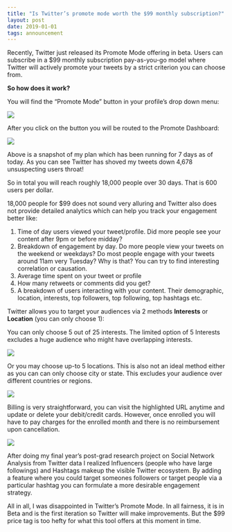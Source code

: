 ```yaml
---
title: "Is Twitter’s promote mode worth the $99 monthly subscription?"
layout: post
date: 2019-01-01
tags: announcement
---
```




Recently, Twitter just released its Promote Mode offering in beta. Users can
subscribe in a $99 monthly subscription pay-as-you-go model where Twitter will
actively promote your tweets by a strict criterion you can choose from.

**So how does it work?**

You will find the “Promote Mode” button in your profile’s drop down menu:

![](https://cdn-images-1.medium.com/max/800/1*hLknFTjCfHy1OgODz33BEw.png)

After you click on the button you will be routed to the Promote Dashboard:

![](https://cdn-images-1.medium.com/max/800/1*B_YTLElMbtJERBgHMJhbqQ.png)

Above is a snapshot of my plan which has been running for 7 days as of today. As
you can see Twitter has shoved my tweets down 4,678 unsuspecting users throat!

So in total you will reach roughly 18,000 people over 30 days. That is 600 users
per dollar.

18,000 people for $99 does not sound very alluring and Twitter also does not
provide detailed analytics which can help you track your engagement better like:

1.  Time of day users viewed your tweet/profile. Did more people see your content
after 9pm or before midday?
1.  Breakdown of engagement by day. Do more people view your tweets on the weekend
or weekdays? Do most people engage with your tweets around 11am very Tuesday?
Why is that? You can try to find interesting correlation or causation.
1.  Average time spent on your tweet or profile
1.  How many retweets or comments did you get?
1.  A breakdown of users interacting with your content. Their demographic, location,
interests, top followers, top following, top hashtags etc.

Twitter allows you to target your audiences via 2 methods **Interests** or
**Location** (you can only choose 1):

You can only choose 5 out of 25 interests. The limited option of 5 Interests
excludes a huge audience who might have overlapping interests.

![](https://cdn-images-1.medium.com/max/800/1*wbQE7IP4kVZ9p47ze3DSKw.png)

Or you may choose up-to 5 locations. This is also not an ideal method either as
you can can only choose city or state. This excludes your audience over
different countries or regions.

![](https://cdn-images-1.medium.com/max/800/1*BS9a7RxmNF93T3rRNNS2Sw.png)

Billing is very straightforward, you can visit the highlighted URL anytime and
update or delete your debit/credit cards. However, once enrolled you will have
to pay charges for the enrolled month and there is no reimbursement upon
cancellation.

![](https://cdn-images-1.medium.com/max/800/1*B0Yg8bmeiRhIpfLVoAmFhw.png)

After doing my final year’s post-grad research project on Social Network
Analysis from Twitter data I realized Influencers (people who have large
followings) and Hashtags makeup the visible Twitter ecosystem. By adding a
feature where you could target someones followers or target people via a
particular hashtag you can formulate a more desirable engagement strategy.

All in all, I was disappointed in Twitter’s Promote Mode. In all fairness, it is
in Beta and is the first iteration so Twitter will make improvements. But the
$99 price tag is too hefty for what this tool offers at this moment in time.
